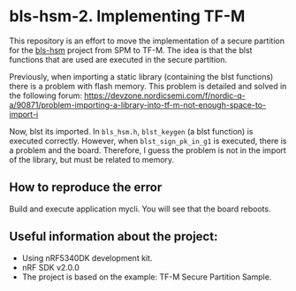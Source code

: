 # bls-hsm-2. Implementing TF-M

This repository is an effort to move the implementation of a secure partition for the [bls-hsm](https://github.com/decentralizedsecurity/bls-hsm) project from SPM to TF-M. The idea is that the blst functions that are used are executed in the secure partition.

Previously, when importing a static library (containing the blst functions) there is a problem with flash memory. This problem is detailed and solved in the following forum: https://devzone.nordicsemi.com/f/nordic-q-a/90871/problem-importing-a-library-into-tf-m-not-enough-space-to-import-i

Now, blst its imported. In `bls_hsm.h`, `blst_keygen` (a blst function) is executed correctly. However, when `blst_sign_pk_in_g1` is executed, there is a problem and the board. Therefore, I guess the problem is not in the import of the library, but must be related to memory.

## How to reproduce the error
Build and execute application mycli. You will see that the board reboots.

## Useful information about the project:
- Using nRF5340DK development kit.
- nRF SDK v2.0.0
- The project is based on the example: TF-M Secure Partition Sample. 
